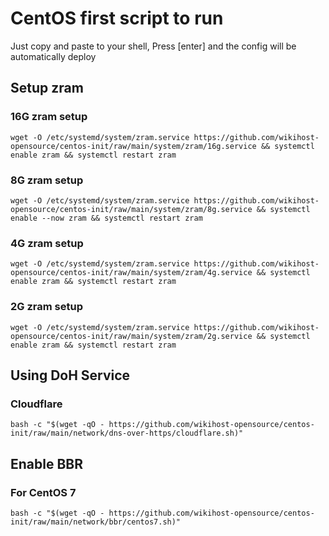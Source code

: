 # CentOS first script to run
Just copy and paste to your shell, Press [enter] and the config will be automatically deploy

## Setup zram
### 16G zram setup
```
wget -O /etc/systemd/system/zram.service https://github.com/wikihost-opensource/centos-init/raw/main/system/zram/16g.service && systemctl enable zram && systemctl restart zram
```
### 8G zram setup
```
wget -O /etc/systemd/system/zram.service https://github.com/wikihost-opensource/centos-init/raw/main/system/zram/8g.service && systemctl enable --now zram && systemctl restart zram
```
### 4G zram setup
```
wget -O /etc/systemd/system/zram.service https://github.com/wikihost-opensource/centos-init/raw/main/system/zram/4g.service && systemctl enable zram && systemctl restart zram
```
### 2G zram setup
```
wget -O /etc/systemd/system/zram.service https://github.com/wikihost-opensource/centos-init/raw/main/system/zram/2g.service && systemctl enable zram && systemctl restart zram
```
## Using DoH Service
### Cloudflare
```
bash -c "$(wget -qO - https://github.com/wikihost-opensource/centos-init/raw/main/network/dns-over-https/cloudflare.sh)"
```
## Enable BBR
### For CentOS 7
```
bash -c "$(wget -qO - https://github.com/wikihost-opensource/centos-init/raw/main/network/bbr/centos7.sh)"
```
